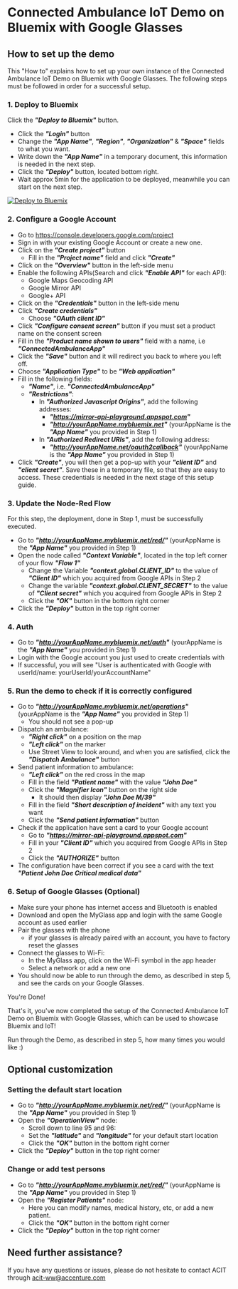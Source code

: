 # Connected Ambulance IoT Demo on Bluemix with Google Glasses

## How to set up the demo
This "How to" explains how to set up your own instance of the Connected Ambulance IoT Demo on Bluemix with Google Glasses.
The following steps must be followed in order for a successful setup.

### 1. Deploy to Bluemix
Click the ***"Deploy to Bluemix"*** button.
  - Click the ***"Login"*** button
  - Change the ***"App Name"***, ***"Region"***, ***"Organization"*** & ***"Space"*** fields to what you want.
  - Write down the ***"App Name"*** in a temporary document, this information is needed in the next step.
  - Click the ***"Deploy"*** button, located bottom right.
  - Wait approx 5min for the application to be deployed, meanwhile you can start on the next step.

[![Deploy to Bluemix](https://bluemix.net/deploy/button.png)](https://bluemix.net/deploy?repository=https://github.com/langz/connectedambulance.git)

### 2. Configure a Google Account
  - Go to https://console.developers.google.com/project
  - Sign in with your existing Google Account or create a new one.
  - Click on the ***"Create project"*** button
    - Fill in the ***"Project name"*** field and click ***"Create"***
  - Click on the ***"Overview"*** button in the left-side menu
  - Enable the following APIs(Search and click ***"Enable API"*** for each API):
    - Google Maps Geocoding API
    - Google Mirror API
    - Google+ API
  - Click on the ***"Credentials"*** button in the left-side menu
  - Click ***"Create credentials"***
    - Choose ***"OAuth client ID"***
  - Click ***"Configure consent screen"*** button if you must set a product name on the consent screen
  - Fill in the ***"Product name shown to users"*** field with a name, i.e ***"ConnectedAmbulanceApp"***
  - Click the ***"Save"*** button and it will redirect you back to where you left off.
  - Choose ***"Application Type"*** to be ***"Web application"***
  - Fill in the following fields:
    - ***"Name"***, i.e. ***"ConnectedAmbulanceApp"***
    - ***"Restrictions"***:
      - In ***"Authorized Javascript Origins"***, add the following addresses:
        - ***"https://mirror-api-playground.appspot.com"***
        - ***"http://yourAppName.mybluemix.net"*** (yourAppName is the ***"App Name"*** you provided in Step 1)
      - In ***"Authorized Redirect URIs"***, add the following address:
        - ***"http://yourAppName.net/oauth2callback"*** (yourAppName is the ***"App Name"*** you provided in Step 1)
  - Click ***"Create"***, you will then get a pop-up with your ***"client ID"*** and ***"client secret"***. Save these in a temporary file, so that they are easy to access. These credentials is needed in the next stage of this setup guide.

### 3. Update the Node-Red Flow
For this step, the deployment, done in Step 1, must be successfully executed.
  - Go to ***"http://yourAppName.mybluemix.net/red/"*** (yourAppName is the ***"App Name"*** you provided in Step 1)
  - Open the node called ***"Context Variable"***, located in the top left corner of your flow ***"Flow 1"***
    - Change the Variable ***"context.global.CLIENT_ID"*** to the value of ***"Client ID"*** which you acquired from Google APIs in Step 2
    - Change the variable ***"context.global.CLIENT_SECRET"*** to the value of ***"Client secret"*** which you acquired from Google APIs in Step 2
    - Click the ***"OK"*** button in the bottom right corner
  - Click the ***"Deploy"*** button in the top right corner

### 4. Auth
  - Go to ***"http://yourAppName.mybluemix.net/auth"*** (yourAppName is the ***"App Name"*** you provided in Step 1)
  - Login with the Google account you just used to create credentials with
  - If successful, you will see "User is authenticated with Google with userId/name: yourUserId/yourAccountName"

### 5. Run the demo to check if it is correctly configured
  - Go to ***"http://yourAppName.mybluemix.net/operations"*** (yourAppName is the ***"App Name"*** you provided in Step 1)
    - You should not see a pop-up
  - Dispatch an ambulance:
    - ***"Right click"*** on a position on the map
    - ***"Left click"*** on the marker
    - Use Street View to look around, and when you are satisfied, click the ***"Dispatch Ambulance"*** button
  - Send patient information to ambulance:
    - ***"Left click"*** on the red cross in the map
    - Fill in the field ***"Patient name"*** with the value ***"John Doe"***
    - Click the ***"Magnifier Icon"*** button on the right side
      - It should then display ***"John Doe M/39"***
    - Fill in the field ***"Short description of incident"*** with any text you want
    - Click the ***"Send patient information"*** button
  - Check if the application have sent a card to your Google account
    - Go to ***"https://mirror-api-playground.appspot.com"***
    - Fill in your ***"Client ID"*** which you acquired from Google APIs in Step 2
    - Click the ***"AUTHORIZE"*** button
  - The configuration have been correct if you see a card with the text ***"Patient John Doe Critical medical data"***

### 6. Setup of Google Glasses (Optional)
  - Make sure your phone has internet access and Bluetooth is enabled
  - Download and open the MyGlass app and login with the same Google account as used earlier
  - Pair the glasses with the phone
    - if your glasses is already paired with an account, you have to factory reset the glasses
  - Connect the glasses to Wi-Fi:
    - In the MyGlass app, click on the Wi-Fi symbol in the app header
    - Select a network or add a new one
  -  You should now be able to run through the demo, as described in step 5, and see the cards on your Google Glasses.

You're Done!

That's it, you've now completed the setup of the Connected Ambulance IoT Demo on Bluemix with Google Glasses, which can be used to showcase Bluemix and IoT!

Run through the Demo, as described in step 5, how many times you would like :)

## Optional customization  
### Setting the default start location
  - Go to ***"http://yourAppName.mybluemix.net/red/"*** (yourAppName is the ***"App Name"*** you provided in Step 1)
  - Open the ***"OperationView"*** node:
    - Scroll down to line 95 and 96:
    - Set the ***"latitude"*** and ***"longitude"*** for your default start location
    - Click the ***"OK"*** button in the bottom right corner
  - Click the ***"Deploy"*** button in the top right corner

### Change or add test persons
  - Go to ***"http://yourAppName.mybluemix.net/red/"*** (yourAppName is the ***"App Name"*** you provided in Step 1)
  - Open the ***"Register Patients"*** node:
    - Here you can modify names, medical history, etc, or add a new patient.
    - Click the ***"OK"*** button in the bottom right corner
  - Click the ***"Deploy"*** button in the top right corner

## Need further assistance?
If you have any questions or issues, please do not hesitate to contact ACIT through acit-ww@accenture.com
